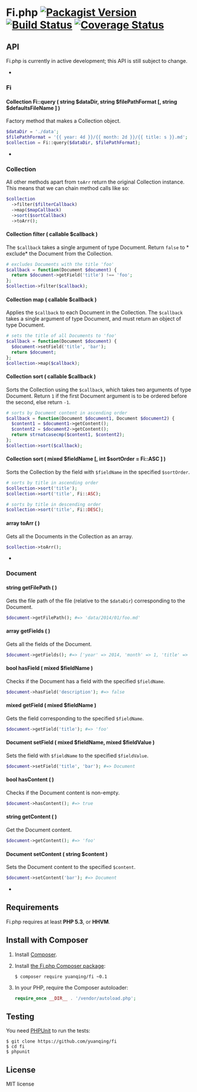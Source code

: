 # Fi.php [![Packagist Version](http://img.shields.io/packagist/v/yuanqing/fi.svg)](https://packagist.org/packages/yuanqing/fi) [![Build Status](https://img.shields.io/travis/yuanqing/fi.svg)](https://travis-ci.org/yuanqing/fi) [![Coverage Status](https://img.shields.io/coveralls/yuanqing/fi.svg)](https://coveralls.io/r/yuanqing/fi)

## API

Fi.php is currently in active development; this API is still subject to change.

-

### Fi

#### Collection Fi::query ( string $dataDir, string $filePathFormat [, string $defaultsFileName ] )

Factory method that makes a Collection object.

```php
$dataDir = './data';
$filePathFormat = '{{ year: 4d }}/{{ month: 2d }}/{{ title: s }}.md';
$collection = Fi::query($dataDir, $filePathFormat);
```

-

### Collection

All other methods apart from `toArr` return the original Collection instance. This means that we can chain method calls like so:

```php
$collection
  ->filter($filterCallback)
  ->map($mapCallback)
  ->sort($sortCallback)
  ->toArr();
```

#### Collection filter ( callable $callback )

The `$callback` takes a single argument of type Document. Return `false` to * exclude* the Document from the Collection.

```php
# excludes Documents with the title 'foo'
$callback = function(Document $document) {
  return $document->getField('title') !== 'foo';
};
$collection->filter($callback);
```

#### Collection map ( callable $callback )

Applies the `$callback` to each Document in the Collection. The `$callback` takes a single argument of type Document, and must return an object of type Document.

```php
# sets the title of all Documents to 'foo'
$callback = function(Document $document) {
  $document->setField('title', 'bar');
  return $document;
};
$collection->map($callback);
```

#### Collection sort ( callable $callback )

Sorts the Collection using the `$callback`, which takes two arguments of type Document. Return `1` if the first Document argument is to be ordered before the second, else return `-1`.

```php
# sorts by Document content in ascending order
$callback = function(Document $document1, Document $document2) {
  $content1 = $document1->getContent();
  $content2 = $document2->getContent();
  return strnatcasecmp($content1, $content2);
};
$collection->sort($callback);
```

#### Collection sort ( mixed $fieldName [, int $sortOrder = Fi::ASC ] )

Sorts the Collection by the field with `$fieldName` in the specified `$sortOrder`.

```php
# sorts by title in ascending order
$collection->sort('title');
$collection->sort('title', Fi::ASC);

# sorts by title in descending order
$collection->sort('title', Fi::DESC);
```

#### array toArr ( )

Gets all the Documents in the Collection as an array.

```php
$collection->toArr();
```

-

### Document

#### string getFilePath ( )

Gets the file path of the file (relative to the `$dataDir`) corresponding to the Document.

```php
$document->getFilePath(); #=> 'data/2014/01/foo.md'
```

#### array getFields ( )

Gets all the fields of the Document.

```php
$document->getFields(); #=> ['year' => 2014, 'month' => 1, 'title' => 'foo']
```

#### bool hasField ( mixed $fieldName )

Checks if the Document has a field with the specified `$fieldName`.

```php
$document->hasField('description'); #=> false
```

#### mixed getField ( mixed $fieldName )

Gets the field corresponding to the specified `$fieldName`.

```php
$document->getField('title'); #=> 'foo'
```

#### Document setField ( mixed $fieldName, mixed $fieldValue )

Sets the field with `$fieldName` to the specified `$fieldValue`.

```php
$document->setField('title', 'bar'); #=> Document
```

#### bool hasContent ( )

Checks if the Document content is non-empty.

```php
$document->hasContent(); #=> true
```

#### string getContent ( )

Get the Document content.

```php
$document->getContent(); #=> 'foo'
```

#### Document setContent ( string $content )

Sets the Document content to the specified `$content`.

```php
$document->setContent('bar'); #=> Document
```

-

## Requirements

Fi.php requires at least **PHP 5.3**, or **HHVM**.

## Install with Composer

1. Install [Composer](http://getcomposer.org/).

2. Install [the Fi.php Composer package](https://packagist.org/packages/yuanqing/fi):

    ```
    $ composer require yuanqing/fi ~0.1
    ```

3. In your PHP, require the Composer autoloader:

    ```php
    require_once __DIR__ . '/vendor/autoload.php';
    ```

## Testing

You need [PHPUnit](http://phpunit.de/) to run the tests:

```
$ git clone https://github.com/yuanqing/fi
$ cd fi
$ phpunit
```

## License

MIT license

